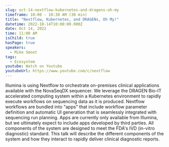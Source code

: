 ```yaml
---
slug: oct-14-nextflow-kubernetes-and-dragens-oh-my
timeframe: 10:00 - 10:30 AM (30 min)
title: "Nextflow, Kubernetes, and DRAGENs, Oh My!"
datetime: 2022-10-14T10:00:00.000Z
date: Oct 14, 2022
time: 11:00 AM
isChild: true
hasPage: true
speakers:
  - Mike Smoot
tags:
  - Ecosystem
youtube: Watch on Youtube
youtubeUrl: https://www.youtube.com/c/nextflow
---
```

Illumina is using Nextflow to orchestrate on-premises clinical applications available with the NovaSeqDX sequencer. We leverage the DRAGEN Bio-IT accelerated computing system within a Kubernetes environment to rapidly execute workflows on sequencing data as it is produced. Nextflow workflows are bundled into "apps" that include workflow parameter definition and automatic UI generation that is seamlessly integrated with sequencing run planning. Apps are currently only available from Illumina, but we ultimately expect to include apps developed by third parties. All components of the system are designed to meet the FDA's IVD (in-vitro diagnostic) standard. This talk will describe the different components of the system and how they interact to rapidly deliver clinical diagnostic reports.
